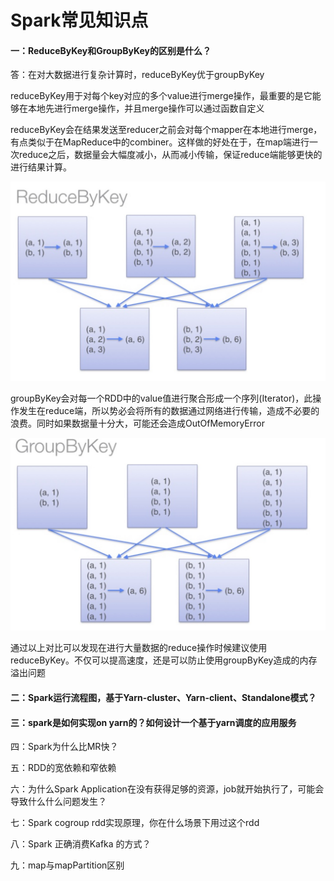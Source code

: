 # Spark常见知识点

#### 一：ReduceByKey和GroupByKey的区别是什么？

答：在对大数据进行复杂计算时，reduceByKey优于groupByKey

reduceByKey用于对每个key对应的多个value进行merge操作，最重要的是它能够在本地先进行merge操作，并且merge操作可以通过函数自定义

reduceByKey会在结果发送至reducer之前会对每个mapper在本地进行merge，有点类似于在MapReduce中的combiner。这样做的好处在于，在map端进行一次reduce之后，数据量会大幅度减小，从而减小传输，保证reduce端能够更快的进行结果计算。

![](../.gitbook/assets/image%20%281%29.png)

groupByKey会对每一个RDD中的value值进行聚合形成一个序列\(Iterator\)，此操作发生在reduce端，所以势必会将所有的数据通过网络进行传输，造成不必要的浪费。同时如果数据量十分大，可能还会造成OutOfMemoryError

![](../.gitbook/assets/image%20%282%29.png)

通过以上对比可以发现在进行大量数据的reduce操作时候建议使用reduceByKey。不仅可以提高速度，还是可以防止使用groupByKey造成的内存溢出问题

#### 二：Spark运行流程图，基于Yarn-cluster、Yarn-client、Standalone模式？

#### 三：spark是如何实现on yarn的？如何设计一个基于yarn调度的应用服务

四：Spark为什么比MR快？

五：RDD的宽依赖和窄依赖

六：为什么Spark Application在没有获得足够的资源，job就开始执行了，可能会导致什么什么问题发生？

七：Spark cogroup rdd实现原理，你在什么场景下用过这个rdd

八：Spark 正确消费Kafka 的方式？

九：map与mapPartition区别

